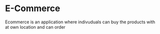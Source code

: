 # E-Commerce
Ecommerce is an application where indivuduals can buy the products with at own location and can order
